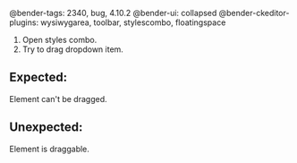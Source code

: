 @bender-tags: 2340, bug, 4.10.2
@bender-ui: collapsed
@bender-ckeditor-plugins: wysiwygarea, toolbar, stylescombo, floatingspace

1. Open styles combo.
1. Try to drag dropdown item.

## Expected:

Element can't be dragged.

## Unexpected:

Element is draggable.
